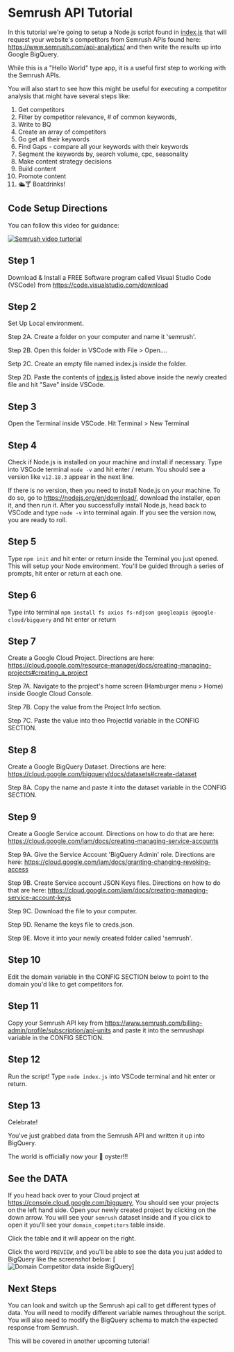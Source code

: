 # Semrush API Tutorial
In this tutorial we're going to setup a Node.js script found in [index.js](index.js) that will request your website's competitors from Semrush APIs found here: https://www.semrush.com/api-analytics/ and then write the results up into Google BigQuery.

While this is a "Hello World" type app, it is a useful first step to working with the Semrush APIs.

You will also start to see how this might be useful for executing a competitor analysis that might have several steps like:

1. Get competitors
2. Filter by competitor relevance, # of common keywords,  
3. Write to BQ
4. Create an array of competitors
5. Go get all their keywords
6. Find Gaps - compare all your keywords with their keywords
7. Segment the keywords by, search volume, cpc, seasonality
8. Make content strategy decisions
9. Build content
10. Promote content
11. 🛳🍸 Boatdrinks!

## Code Setup Directions

You can follow this video for guidance:

[![Semrush video turtorial](https://img.youtube.com/vi/yoYn0kLyXXw/0.jpg)](https://www.youtube.com/watch?v=yoYn0kLyXXw)

## Step 1 
Download & Install a FREE Software program called Visual Studio Code (VSCode) from https://code.visualstudio.com/download

## Step 2 
Set Up Local environment. 

Step 2A. Create a folder on your computer and name it 'semrush'.
    
Step 2B. Open this folder in VSCode with File > Open....

Setp 2C. Create an empty file named index.js inside the folder.

Step 2D. Paste the contents of [index.js](index.js) listed above inside the newly created file and hit "Save" inside VSCode.
    
## Step 3 
Open the Terminal inside VSCode. Hit Terminal > New Terminal

## Step 4 
Check if Node.js is installed on your machine and install if necessary.
Type into VSCode terminal `node -v` and hit enter / return.  You should see a version like `v12.18.3` appear in the next line.

If there is no version, then you need to install Node.js on your machine.  To do so, go to https://nodejs.org/en/download/, download the installer, open it, and then run it. After you successfully install Node.js, head back to VSCode and type `node -v` into terminal again.  If you see the version now, you are ready to roll.

## Step 5 
Type `npm init` and hit enter or return inside the Terminal you just opened.  This will setup your Node environment. You'll be guided through a series of prompts, hit enter or return at each one.

## Step 6 
Type into terminal `npm install fs axios fs-ndjson googleapis @google-cloud/bigquery` and hit enter or return

## Step 7
Create a Google Cloud Project. Directions are here: https://cloud.google.com/resource-manager/docs/creating-managing-projects#creating_a_project
    
Step 7A. Navigate to the project's home screen (Hamburger menu > Home) inside Google Cloud Console.

Step 7B. Copy the value from the Project Info section.

Step 7C. Paste the value into theo ProjectId variable in the CONFIG SECTION.

## Step 8 
Create a Google BigQuery Dataset. Directions are here: https://cloud.google.com/bigquery/docs/datasets#create-dataset
    
Step 8A. Copy the name and paste it into the dataset variable in the CONFIG SECTION.

## Step 9 
Create a Google Service account. Directions on how to do that are here: https://cloud.google.com/iam/docs/creating-managing-service-accounts

Step 9A. Give the Service Account 'BigQuery Admin' role. Directions are here: https://cloud.google.com/iam/docs/granting-changing-revoking-access

Step 9B. Create Service account JSON Keys files. Directions on how to do that are here: https://cloud.google.com/iam/docs/creating-managing-service-account-keys

Step 9C. Download the file to your computer.

Step 9D. Rename the keys file to creds.json.

Step 9E. Move it into your newly created folder called 'semrush'.

## Step 10 
Edit the domain variable in the CONFIG SECTION below to point to the domain you'd like to get competitors for.

## Step 11 
Copy your Semrush API key from https://www.semrush.com/billing-admin/profile/subscription/api-units and paste it into the semrushapi variable in the CONFIG SECTION.

## Step 12 
Run the script! 
Type `node index.js` into VSCode terminal and hit enter or return.

## Step 13 
Celebrate!  

You've just grabbed data from the Semrush API and written it up into BigQuery.  

The world is officially now your 🦪 oyster!!!

## See the DATA
If you head back over to your Cloud project at https://console.cloud.google.com/bigquery, You should see your projects on the left hand side.  Open your newly created project by clicking on the down arrow.  You will see your `semrush` dataset inside and if you click to open it you'll see your `domain_competitors` table inside. 

Click the table and it will appear on the right.

Click the word `PREVIEW`, and you'll be able to see the data you just added to BigQuery like the screenshot below:
[![Domain Competitor data inside BigQuery](https://p24.f4.n0.cdn.getcloudapp.com/items/eDuRy7QY/142278cf-7180-4f91-91da-8ae6275667ab.jpg)]

## Next Steps
You can look and switch up the Semrush api call to get different types of data.  You will need to modify different variable names throughout the script.  You will also need to modify the BigQuery schema to match the expected response from Semrush.

This will be covered in another upcoming tutorial!
